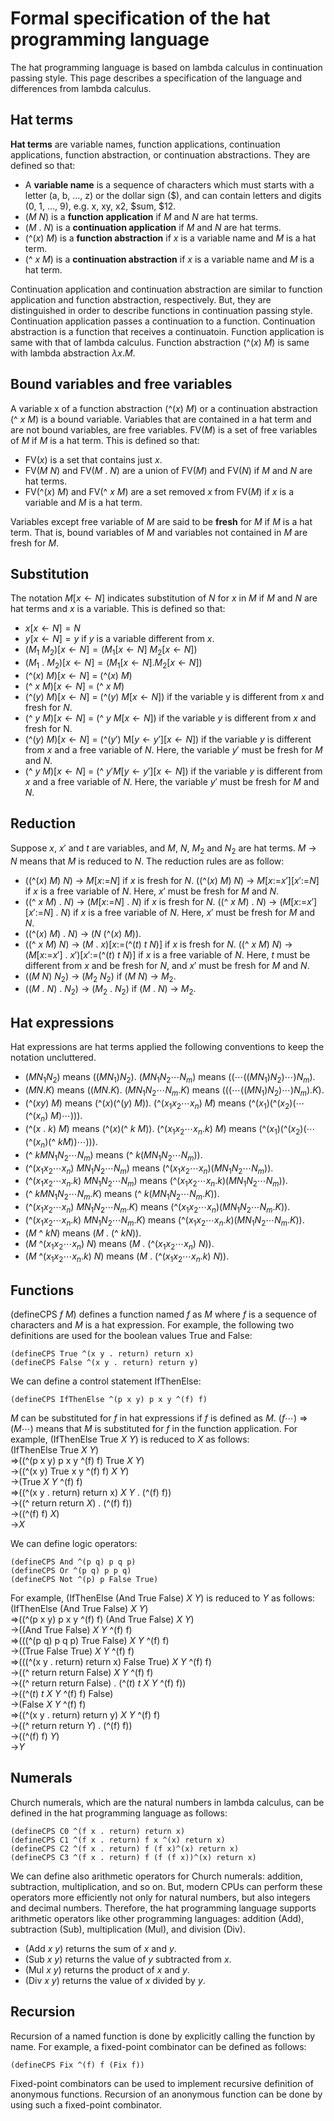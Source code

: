 # Formal specification of the hat programming language

The hat programming language is based on lambda calculus in continuation passing style.
This page describes a specification of the language and differences from lambda calculus.

## Hat terms

**Hat terms** are variable names, function applications, continuation applications, function abstraction, or continuation abstractions.
They are defined so that:
- A **variable name** is a sequence of characters which must starts with a letter (a, b, ..., z) or the dollar sign ($), and can contain letters and digits (0, 1, ..., 9), e.g. x, xy, x2, $sum, $12.
- ($M\ N$) is a **function application** if $M$ and $N$ are hat terms.
- ($M\ .\ N$) is a **continuation application** if $M$ and $N$ are hat terms.
- (^($x$) $M$) is a **function abstraction** if $x$ is a variable name and $M$ is a hat term.
- (^ $x\ M$) is a **continuation abstraction** if $x$ is a variable name and $M$ is a hat term.

Continuation application and continuation abstraction are similar to function application and function abstraction, respectively.
But, they are distinguished in order to describe functions in continuation passing style.
Continuation application passes a continuation to a function.
Continuation abstraction is a function that receives a continuatoin.
Function application is same with that of lambda calculus.
Function abstraction (^($x$) $M$) is same with lambda abstraction $\lambda x. M$.

## Bound variables and free variables

A variable x of a function abstraction (^($x$) $M$) or a continuation abstraction (^ $x\ M$) is a bound variable.
Variables that are contained in a hat term and are not bound variables, are free variables.
FV($M$) is a set of free variables of $M$ if $M$ is a hat term.
This is defined so that:
- FV($x$) is a set that contains just $x$.
- FV($M\ N$) and FV($M\ .\ N$) are a union of FV($M$) and FV($N$) if $M$ and $N$ are hat terms.
- FV(^($x$) $M$) and FV(^ $x\ M$) are a set removed $x$ from FV($M$) if $x$ is a variable and $M$ is a hat term.

Variables except free variable of $M$ are said to be **fresh** for $M$ if $M$ is a hat term.
That is, bound variables of $M$ and variables not contained in $M$ are fresh for $M$.

## Substitution

The notation $M[x\leftarrow N]$ indicates substitution of $N$ for $x$ in $M$ if $M$ and $N$ are hat terms and $x$ is a variable.
This is defined so that:
- $x[x\leftarrow N] = N$
- $y[x\leftarrow N] = y$ if $y$ is a variable different from $x$.
- $(M_1\ M_2)[x\leftarrow N] = (M_1[x\leftarrow N]\ M_2[x\leftarrow N])$
- $(M_1\ .\ M_2)[x\leftarrow N] = (M_1[x\leftarrow N] . M_2[x\leftarrow N])$
- (^($x$) $M$)[$x\leftarrow N$] = (^($x$) $M$)
- (^ $x\ M$)[$x\leftarrow N$] = (^ $x\ M$)
- (^($y$) $M$)[$x\leftarrow N$] = (^($y$) $M$[$x\leftarrow N$]) if the variable y is different from $x$ and fresh for $N$.
- (^ $y\ M$)[$x\leftarrow N$] = (^ $y\ M$[$x\leftarrow N$]) if the variable $y$ is different from $x$ and fresh for N.
- (^($y$) $M$)[$x\leftarrow N$] = (^($y'$) M[$y\leftarrow y'$][$x\leftarrow N$]) if the variable $y$ is different from $x$ and a free variable of $N$.
Here, the variable $y'$ must be fresh for $M$ and $N$.
- (^ $y\ M$)[$x\leftarrow N$] = (^ $y' M[y\leftarrow y'][x\leftarrow N]$) if the variable $y$ is different from $x$ and a free variable of $N$.
Here, the variable $y'$ must be fresh for $M$ and $N$.

## Reduction

Suppose $x$, $x'$ and $t$ are variables, and $M$, $N$, $M_2$ and $N_2$ are hat terms.
$M$ &rarr; $N$ means that $M$ is reduced to $N$.
The reduction rules are as follow:
- ((^($x$) $M$) $N$) &rarr; $M$[$x$:=$N$] if $x$ is fresh for $N$.
((^($x$) $M$) $N$) &rarr; $M$[$x$:=$x'$][$x'$:=$N$] if $x$ is a free variable of $N$.
Here, $x'$ must be fresh for $M$ and $N$.
- ((^ $x$ $M$) . $N$) &rarr; ($M$[$x$:=$N$] . $N$) if $x$ is fresh for $N$.
((^ $x$ $M$) . $N$) &rarr; ($M$[$x$:=$x'$][$x'$:=$N$] . $N$) if $x$ is a free variable of $N$.
Here, $x'$ must be fresh for $M$ and $N$.
- ((^($x$) $M$) . $N$) &rarr; ($N$ (^($x$) $M$)).
- ((^ $x$ $M$) $N$) &rarr; ($M$ . $x$)[$x$:=(^($t$) $t$ $N$)] if $x$ is fresh for $N$.
((^ $x$ $M$) $N$) &rarr; ($M$[$x$:=$x'$] . $x'$)[$x'$:=(^($t$) $t$ $N$)] if $x$ is a free variable of $N$.
Here, $t$ must be different from $x$ and be fresh for $N$, and $x'$ must be fresh for $M$ and $N$.
- (($M$ $N$) $N_2$) &rarr; ($M_2$ $N_2$) if ($M$ $N$) &rarr; $M_2$.
- (($M$ . $N$) . $N_2$) &rarr; ($M_2$ . $N_2$) if ($M$ . $N$) &rarr; $M_2$.

## Hat expressions

Hat expressions are hat terms applied the following conventions to keep the notation uncluttered.
- $(M N_1 N_2)$ means $((M N_1) N_2)$.
$(M N_1 N_2 \cdots N_m)$ means $((\cdots((M N_1) N_2)\cdots) N_m)$.
- $(M N . K)$ means $((M N . K)$.
$(M N_1 N_2 \cdots N_m . K)$ means $(((\cdots((M N_1) N_2)\cdots) N_m) . K)$.
- (^($x y$) $M$) means (^($x$)(^($y$) $M$)).
(^($x_1 x_2 \cdots x_n$) $M$) means (^($x_1$)(^($x_2$)($\cdots$(^($x_n$) $M$)$\cdots$))).
- (^($x$ . $k$) $M$) means (^($x$)(^ $k$ $M$)).
(^($x_1 x_2 \cdots x_n . k$) $M$) means (^($x_1$)(^($x_2$)($\cdots$(^($x_n$)(^ $k M$))$\cdots$))).
- (^ $k M N_1 N_2 \cdots N_m$) means (^ $k (M N_1 N_2 \cdots N_m$)).
- (^($x_1 x_2 \cdots x_n$) $M N_1 N_2 \cdots N_m$) means (^($x_1 x_2 \cdots x_n$)($M N_1 N_2 \cdots N_m$)).
- (^($x_1 x_2 \cdots x_n . k$) $M N_1 N_2 \cdots N_m$) means (^($x_1 x_2 \cdots x_n . k$)($M N_1 N_2 \cdots N_m$)).
- (^ $k M N_1 N_2 \cdots N_m . K$) means (^ $k (M N_1 N_2 \cdots N_m . K$)).
- (^($x_1 x_2 \cdots x_n$) $M N_1 N_2 \cdots N_m . K$) means (^($x_1 x_2 \cdots x_n$)($M N_1 N_2 \cdots N_m . K$)).
- (^($x_1 x_2 \cdots x_n . k$) $M N_1 N_2 \cdots N_m . K$) means (^($x_1 x_2 \cdots x_n . k$)($M N_1 N_2 \cdots N_m . K$)).
- ($M$ ^ $k N$) means ($M$ . (^ $k N$)).
- ($M$ ^($x_1 x_2 \cdots x_n$) $N$) means ($M$ . (^($x_1 x_2 \cdots x_n$) $N$)).
- ($M$ ^($x_1 x_2 \cdots x_n . k$) $N$) means ($M$ . (^($x_1 x_2 \cdots x_n . k$) $N$)).

## Functions

(defineCPS $f\ M$) defines a function named $f$ as $M$ where $f$ is a sequence of characters and $M$ is a hat expression.
For example, the following two definitions are used for the boolean values True and False:
```
(defineCPS True ^(x y . return) return x)
(defineCPS False ^(x y . return) return y)
```
We can define a control statement IfThenElse:
```
(defineCPS IfThenElse ^(p x y) p x y ^(f) f)
```
$M$ can be substituted for $f$ in hat expressions if $f$ is defined as $M$.
$(f \cdots)$ &rArr; $(M \cdots)$ means that $M$ is substituted for $f$ in the function application.
For example, (IfThenElse True $X\ Y$) is reduced to $X$ as follows:  
(IfThenElse True $X\ Y$)  
&rArr;((^(p x y) p x y ^(f) f) True $X\ Y$)  
&rarr;((^(x y) True x y ^(f) f) $X\ Y$)  
&rarr;(True $X\ Y$ ^(f) f)  
&rArr;((^(x y . return) return x) $X\ Y$ . (^(f) f))  
&rarr;((^ return return $X$) . (^(f) f))  
&rarr;((^(f) f) $X$)  
&rarr;$X$

We can define logic operators:
```
(defineCPS And ^(p q) p q p)
(defineCPS Or ^(p q) p p q)
(defineCPS Not ^(p) p False True)
```
For example, (IfThenElse (And True False) $X\ Y$) is reduced to $Y$ as follows:  
(IfThenElse (And True False) $X\ Y$)  
&rArr;((^(p x y) p x y ^(f) f) (And True False) $X\ Y$)  
&rarr;((And True False) $X\ Y$ ^(f) f)  
&rArr;(((^(p q) p q p) True False) $X\ Y$ ^(f) f)  
&rarr;((True False True) $X\ Y$ ^(f) f)  
&rArr;(((^(x y . return) return x) False True) $X\ Y$ ^(f) f)  
&rarr;((^ return return False) $X\ Y$ ^(f) f)  
&rarr;((^ return return False) . (^($t$) $t\ X\ Y$ ^(f) f))  
&rarr;((^($t$) $t\ X\ Y$ ^(f) f) False)  
&rarr;(False $X\ Y$ ^(f) f)  
&rArr;((^(x y . return) return y) $X\ Y$ ^(f) f)  
&rarr;((^ return return $Y$) . (^(f) f))  
&rarr;((^(f) f) $Y$)  
&rarr;$Y$  

## Numerals

Church numerals, which are the natural numbers in lambda calculus, can be defined in the hat programming language as follows:
```
(defineCPS C0 ^(f x . return) return x)
(defineCPS C1 ^(f x . return) f x ^(x) return x)
(defineCPS C2 ^(f x . return) f (f x)^(x) return x)
(defineCPS C3 ^(f x . return) f (f (f x))^(x) return x)
```
We can define also arithmetic operators for Church numerals: addition, subtraction, multiplication, and so on.
But, modern CPUs can perform these operators more efficiently not only for natural numbers, but also integers and decimal numbers.
Therefore, the hat programming language supports arithmetic operators like other programming languages: addition (Add), subtraction (Sub), multiplication (Mul), and division (Div).
- (Add $x\ y$) returns the sum of $x$ and $y$.
- (Sub $x\ y$) returns the value of $y$ subtracted from $x$.
- (Mul $x\ y$) returns the product of $x$ and $y$.
- (Div $x\ y$) returns the value of $x$ divided by $y$.

## Recursion

Recursion of a named function is done by explicitly calling the function by name.
For example, a fixed-point combinator can be defined as follows:
```
(defineCPS Fix ^(f) f (Fix f))
```
Fixed-point combinators can be used to implement recursive definition of anonymous functions.
Recursion of an anonymous function can be done by using such a fixed-point combinator.



<!--
&larr;
&rarr;
$\downarrow$
$\leftarrow$
-->
